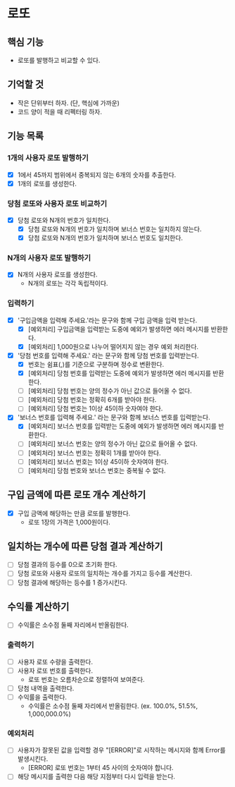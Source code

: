 # 로또

## 핵심  기능

- 로또를 발행하고 비교할 수 있다.

## 기억할 것

- 작은 단위부터 하자. (단, 핵심에 가까운)
- 코드 양이 적을 때 리펙터링 하자.

## 기능 목록

### 1개의 사용자 로또 발행하기

- [x] 1에서 45까지 범위에서 중복되지 않는 6개의 숫자를 추출한다.
- [x] 1개의 로또를 생성한다.

### 당첨 로또와 사용자 로또 비교하기

- [x] 당첨 로또와 N개의 번호가 일치한다.
  - [x] 당첨 로또와 N개의 번호가 일치하며 보너스 번호는 일치하지 않는다.
  - [x] 당첨 로또와 N개의 번호가 일치하며 보너스 번호도 일치한다.

### N개의 사용자 로또 발행하기

- [x] N개의 사용자 로또를 생성한다.
  - N개의 로또는 각각 독립적이다.

### 입력하기

- [x] '구입금액을 입력해 주세요.'라는 문구와 함께 구입 금액을 입력 받는다.
  - [x] [예외처리] 구입금액을 입력받는 도중에 예외가 발생하면 에러 메시지를 반환한다.
  - [x] [예외처리] 1,000원으로 나누어 떨어지지 않는 경우 예외 처리한다.

- [x] '당첨 번호를 입력해 주세요.' 라는 문구와 함께 당첨 번호를 입력받는다.
  - [x] 번호는 쉼표(,)를 기준으로 구분하며 정수로 변환한다.
  - [x] [예외처리] 당첨 번호를 입력받는 도중에 예외가 발생하면 에러 메시지를 반환한다.
  - [ ] [예외처리] 당첨 번호는 양의 정수가 아닌 값으로 들어올 수 없다.
  - [ ] [예외처리] 당첨 번호는 정확히 6개를 받아야 한다.
  - [ ] [예외처리] 당첨 번호는 1이상 45이하 숫자여야 한다.
- [x] '보너스 번호를 입력해 주세요.' 라는 문구와 함께 보너스 번호를 입력받는다.
  - [x] [예외처리] 보너스 번호를 입력받는 도중에 예외가 발생하면 에러 메시지를 반환한다.
  - [ ] [예외처리] 보너스 번호는 양의 정수가 아닌 값으로 들어올 수 없다.
  - [ ] [예외처라] 보너스 번호는 정확히 1개를 받아야 한다.
  - [ ] [예외처리] 보너스 번호는 1이상 45이하 숫자여야 한다.
  - [ ] [예외처리] 당첨 번호와 보너스 번호는 중복될 수 없다.

## 구입 금액에 따른 로또 개수 계산하기

- [x] 구입 금액에 해당하는 만큼 로또를 발행한다.
  - 로또 1장의 가격은 1,000원이다.

## 일치하는 개수에 따른 당첨 결과 계산하기

- [ ] 당첨 결과의 등수를 0으로 초기화 한다.
- [ ] 당첨 로또와 사용자 로또의 일치하는 개수를 가지고 등수를 계산한다.
- [ ] 당첨 결과에 해당하는 등수를 1 증가시킨다.

## 수익률 계산하기

- [ ] 수익률은 소수점 둘째 자리에서 반올림한다.

### 출력하기

- [ ] 사용자 로또 수량을 출력한다.
- [ ] 사용자 로또 번호를 출력한다.
  - 로또 번호는 오름차순으로 정렬하여 보여준다.
- [ ] 당첨 내역을 출력한다.
- [ ] 수익률을 출력한다.
  - 수익률은 소수점 둘째 자리에서 반올림한다. (ex. 100.0%, 51.5%, 1,000,000.0%)

### 예외처리

- [ ] 사용자가 잘못된 값을 입력할 경우 "[ERROR]"로 시작하는 메시지와 함께 Error를 발생시킨다.
  - [ERROR] 로또 번호는 1부터 45 사이의 숫자여야 합니다.
- [ ] 해당 메시지를 출력한 다음 해당 지점부터 다시 입력을 받는다.
